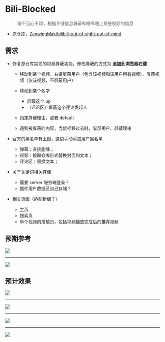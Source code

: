 # Bili-Blocked

>   眼不见心不烦，根据关键信息屏蔽哔哩哔哩上某些视频的信息

-   原仓库，[ZanwingMak/bilibili-out-of-sight-out-of-mind](https://github.com/ZanwingMak/bilibili-out-of-sight-out-of-mind.git)

## 需求

-   修复原仓库实现的视频屏蔽功能，修改屏蔽的方式为 **追加到浏览器右键**
    
    -   移动到某个视频，右键屏蔽用户（包含该视频和该用户所有视频）、屏蔽视频（仅该视频，不屏蔽用户）
    -   移动到某个名字
        -   屏蔽这个 up
        -   （评论区）屏蔽这个评论发起人
    
    -   指定屏蔽理由，或者 default
    -   遇到被屏蔽的内容，当鼠标移过去时，显示用户、屏蔽理由
-   官方的黑名单有上限，这边手动添加用户黑名单
    -   弹幕：直接删除；
    -   视频：按原仓库形式替换封面和文本；
    -   评论区：替换文本；
-   关于关键词相关存储
    -   需要 server 服务端登录？
    -   插件用户数据区自己存储？
-   相关页面（适配新版？）
    -   主页
    -   搜索页
    -   单个视频的播放页，包括视频播放完成后的推荐视频

## 预期参考

![](https://tuchuang.laji.blog/imgs/2020/08/211821308a0cafd6.png)

---

![](https://tuchuang.laji.blog/imgs/2020/08/1d13c6ae5c040461.png)

## 预计效果

![](https://tuchuang.laji.blog/imgs/2020/08/c88071e4382d0388.png)

---

![](https://tuchuang.laji.blog/imgs/2020/08/a0303b7c587d8c82.png)

---

![](https://tuchuang.laji.blog/imgs/2020/08/456e2e5533b0414d.png)

---

![](https://tuchuang.laji.blog/imgs/2020/08/fa4f7cb8416914a0.png)
